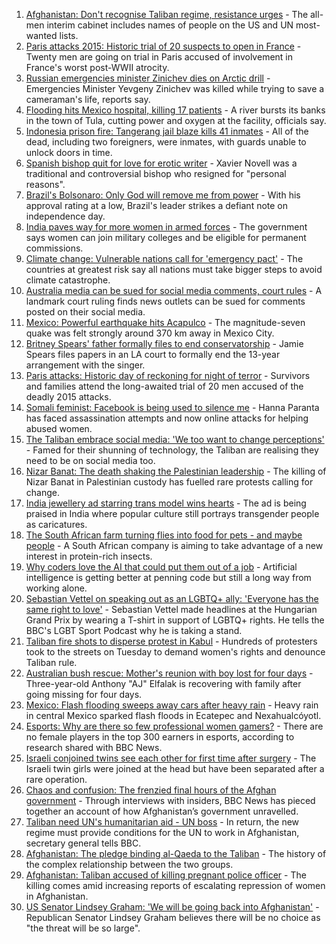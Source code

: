 1. [Afghanistan: Don't recognise Taliban regime, resistance urges](https://www.bbc.co.uk/news/world-asia-58484155?at_medium=RSS&at_campaign=KARANGA) - The all-men interim cabinet includes names of people on the US and UN most-wanted lists.
2. [Paris attacks 2015: Historic trial of 20 suspects to open in France](https://www.bbc.co.uk/news/world-europe-58486391?at_medium=RSS&at_campaign=KARANGA) - Twenty men are going on trial in Paris accused of involvement in France's worst post-WWII atrocity.
3. [Russian emergencies minister Zinichev dies on Arctic drill](https://www.bbc.co.uk/news/58486791?at_medium=RSS&at_campaign=KARANGA) - Emergencies Minister Yevgeny Zinichev was killed while trying to save a cameraman's life, reports say.
4. [Flooding hits Mexico hospital, killing 17 patients](https://www.bbc.co.uk/news/world-latin-america-58482986?at_medium=RSS&at_campaign=KARANGA) - A river bursts its banks in the town of Tula, cutting power and oxygen at the facility, officials say.
5. [Indonesia prison fire: Tangerang jail blaze kills 41 inmates](https://www.bbc.co.uk/news/world-asia-58483850?at_medium=RSS&at_campaign=KARANGA) - All of the dead, including two foreigners, were inmates, with guards unable to unlock doors in time.
6. [Spanish bishop quit for love for erotic writer](https://www.bbc.co.uk/news/58486790?at_medium=RSS&at_campaign=KARANGA) - Xavier Novell was a traditional and controversial bishop who resigned for "personal reasons".
7. [Brazil's Bolsonaro: Only God will remove me from power](https://www.bbc.co.uk/news/world-latin-america-58479028?at_medium=RSS&at_campaign=KARANGA) - With his approval rating at a low, Brazil's leader strikes a defiant note on independence day.
8. [India paves way for more women in armed forces](https://www.bbc.co.uk/news/world-asia-india-58486771?at_medium=RSS&at_campaign=KARANGA) - The government says women can join military colleges and be eligible for permanent commissions.
9. [Climate change: Vulnerable nations call for 'emergency pact'](https://www.bbc.co.uk/news/science-environment-58477926?at_medium=RSS&at_campaign=KARANGA) - The countries at greatest risk say all nations must take bigger steps to avoid climate catastrophe.
10. [Australia media can be sued for social media comments, court rules](https://www.bbc.co.uk/news/world-australia-58484205?at_medium=RSS&at_campaign=KARANGA) - A landmark court ruling finds news outlets can be sued for comments posted on their social media.
11. [Mexico: Powerful earthquake hits Acapulco](https://www.bbc.co.uk/news/world-latin-america-58484951?at_medium=RSS&at_campaign=KARANGA) - The magnitude-seven quake was felt strongly around 370 km away in Mexico City.
12. [Britney Spears' father formally files to end conservatorship](https://www.bbc.co.uk/news/world-us-canada-58483461?at_medium=RSS&at_campaign=KARANGA) - Jamie Spears files papers in an LA court to formally end the 13-year arrangement with the singer.
13. [Paris attacks: Historic day of reckoning for night of terror](https://www.bbc.co.uk/news/world-europe-58472506?at_medium=RSS&at_campaign=KARANGA) - Survivors and families attend the long-awaited trial of 20 men accused of the deadly 2015 attacks.
14. [Somali feminist: Facebook is being used to silence me](https://www.bbc.co.uk/news/world-africa-58355603?at_medium=RSS&at_campaign=KARANGA) - Hanna Paranta has faced assassination attempts and now online attacks for helping abused women.
15. [The Taliban embrace social media: 'We too want to change perceptions'](https://www.bbc.co.uk/news/world-asia-58466939?at_medium=RSS&at_campaign=KARANGA) - Famed for their shunning of technology, the Taliban are realising they need to be on social media too.
16. [Nizar Banat: The death shaking the Palestinian leadership](https://www.bbc.co.uk/news/world-middle-east-58400442?at_medium=RSS&at_campaign=KARANGA) - The killing of Nizar Banat in Palestinian custody has fuelled rare protests calling for change.
17. [India jewellery ad starring trans model wins hearts](https://www.bbc.co.uk/news/world-asia-india-58449746?at_medium=RSS&at_campaign=KARANGA) - The ad is being praised in India where popular culture still portrays transgender people as caricatures.
18. [The South African farm turning flies into food for pets - and maybe people](https://www.bbc.co.uk/news/world-africa-58384761?at_medium=RSS&at_campaign=KARANGA) - A South African company is aiming to take advantage of a new interest in protein-rich insects.
19. [Why coders love the AI that could put them out of a job](https://www.bbc.co.uk/news/business-57914432?at_medium=RSS&at_campaign=KARANGA) - Artificial intelligence is getting better at penning code but still a long way from working alone.
20. [Sebastian Vettel on speaking out as an LGBTQ+ ally: 'Everyone has the same right to love'](https://www.bbc.co.uk/sport/formula1/58453220?at_medium=RSS&at_campaign=KARANGA) - Sebastian Vettel made headlines at the Hungarian Grand Prix by wearing a T-shirt in support of LGBTQ+ rights. He tells the BBC's LGBT Sport Podcast why he is taking a stand.
21. [Taliban fire shots to disperse protest in Kabul](https://www.bbc.co.uk/news/world-asia-58476890?at_medium=RSS&at_campaign=KARANGA) - Hundreds of protesters took to the streets on Tuesday to demand women's rights and denounce Taliban rule.
22. [Australian bush rescue: Mother's reunion with boy lost for four days](https://www.bbc.co.uk/news/world-australia-58472030?at_medium=RSS&at_campaign=KARANGA) - Three-year-old Anthony "AJ" Elfalak is recovering with family after going missing for four days.
23. [Mexico: Flash flooding sweeps away cars after heavy rain](https://www.bbc.co.uk/news/world-latin-america-58476138?at_medium=RSS&at_campaign=KARANGA) - Heavy rain in central Mexico sparked flash floods in Ecatepec and Nexahualcóyotl.
24. [Esports: Why are there so few professional women gamers?](https://www.bbc.co.uk/news/technology-58466374?at_medium=RSS&at_campaign=KARANGA) - There are no female players in the top 300 earners in esports, according to research shared with BBC News.
25. [Israeli conjoined twins see each other for first time after surgery](https://www.bbc.co.uk/news/world-middle-east-58460842?at_medium=RSS&at_campaign=KARANGA) - The Israeli twin girls were joined at the head but have been separated after a rare operation.
26. [Chaos and confusion: The frenzied final hours of the Afghan government](https://www.bbc.co.uk/news/world-asia-58477131?at_medium=RSS&at_campaign=KARANGA) - Through interviews with insiders, BBC News has pieced together an account of how Afghanistan’s government unravelled.
27. [Taliban need UN's humanitarian aid - UN boss](https://www.bbc.co.uk/news/world-us-canada-58482840?at_medium=RSS&at_campaign=KARANGA) - In return, the new regime must provide conditions for the UN to work in Afghanistan, secretary general tells BBC.
28. [Afghanistan: The pledge binding al-Qaeda to the Taliban](https://www.bbc.co.uk/news/world-asia-58473574?at_medium=RSS&at_campaign=KARANGA) - The history of the complex relationship between the two groups.
29. [Afghanistan: Taliban accused of killing pregnant police officer](https://www.bbc.co.uk/news/world-asia-58455826?at_medium=RSS&at_campaign=KARANGA) - The killing comes amid increasing reports of escalating repression of women in Afghanistan.
30. [US Senator Lindsey Graham: 'We will be going back into Afghanistan'](https://www.bbc.co.uk/news/world-us-canada-58456953?at_medium=RSS&at_campaign=KARANGA) - Republican Senator Lindsey Graham believes there will be no choice as "the threat will be so large".
